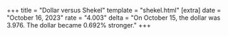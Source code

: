 +++
title = "Dollar versus Shekel"
template = "shekel.html"
[extra]
date = "October 16, 2023"
rate = "4.003"
delta = "On October 15, the dollar was 3.976. The dollar became 0.692% stronger."
+++

